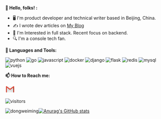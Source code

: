 **👋 Hello, folks! :**

* 🖥  I'm product developer and technical writer based in Beijing, China.
* ✍️  I wrote dev articles on <a href="http://82.156.203.198:6105/" target="_blank">My Blog</a>
* 🧐 I'm Interested in full stack. Recent focus on backend.
* 🔍 I'm a console tech fan.

**🌈 Languages and Tools:**

<p align="left">
<img src="https://www.vectorlogo.zone/logos/python/python-ar21.svg" alt="python" width="40" height="40"/>
<img src="https://www.vectorlogo.zone/logos/golang/golang-ar21.svg" alt="go" width="40" height="40"/>
<img src="https://www.vectorlogo.zone/logos/javascript/javascript-ar21.svg" alt="javascript" width="40" height="40"/>
<img src="https://www.vectorlogo.zone/logos/docker/docker-ar21.svg" alt="docker" width="40" height="40"/>
<img src="https://www.vectorlogo.zone/logos/djangoproject/djangoproject-ar21.svg" alt="django" width="40" height="40"/>
<img src="https://www.vectorlogo.zone/logos/pocoo_flask/pocoo_flask-ar21.svg" alt="flask" width="40" height="40"/>
<img src="https://www.vectorlogo.zone/logos/redis/redis-ar21.svg" alt="redis" width="40" height="40"/>
<img src="https://www.vectorlogo.zone/logos/mysql/mysql-ar21.svg" alt="mysql" width="40" height="40"/>
<img src="https://www.vectorlogo.zone/logos/linux/linux-ar21.svg" alt="vuejs" width="40" height="40"/>
</p>

**📫 How to Reach me:**

<p align="left">
<a href="mailto:wangtongpy@gmail.com" target="blank"><img align="center" src="https://raw.githubusercontent.com/reggiepy/reggiepy/master/assets/gmail.svg" alt="Gmail" height="30" width="30" /></a>
</p>

<p align="left">
<img src="https://visitor-badge.laobi.icu/badge?page_id=reggiepy.reggiepy" alt="visitors"/>
</p>

<p align="left">
<img align="left" src="https://github-readme-stats.vercel.app/api/top-langs/?username=reggiepy&layout=compact&hide=html" alt="dongweiming" />
</p>

[![Anurag's GitHub stats](https://github-readme-stats.vercel.app/api?username=reggiepy)](https://github.com/anuraghazra/github-readme-stats)
